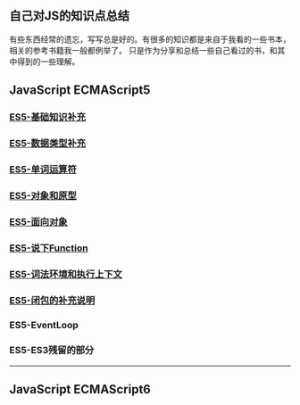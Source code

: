 ## 自己对JS的知识点总结

<!-- 虽不是科班出身，但是做前端两年以来，总感觉自己少了对知识点的梳理和总结， -->
有些东西经常的遗忘，写写总是好的。有很多的知识都是来自于我看的一些书本，相关的参考书籍我一般都例举了。
只是作为分享和总结一些自己看过的书，和其中得到的一些理解。

## JavaScript ECMAScript5
### [ES5-基础知识补充](es5/es5-basic/README.md)
### [ES5-数据类型补充](es5/es5-datatype/README.md)
### [ES5-单词运算符](es5/es5-word/README.md)
### [ES5-对象和原型](es5/es5-prototype/README.md)
### [ES5-面向对象](es5/es5-object/README.md)
### [ES5-说下Function](es5/es5-function/README.md)
### [ES5-词法环境和执行上下文](es5/es5-context/README.md)
### [ES5-闭包的补充说明](es5/es5-closure/README.md)
### ES5-EventLoop
### ES5-ES3残留的部分


<!-- DOM类型声明 -->
<!-- DOM部分操作 -->
<!-- BOM部分说明 -->

---

## JavaScript ECMAScript6

<!-- 模式和设计模式 -->
<!-- 函数式 -->
<!-- Lodash源码学习 -->

<!-- 异步 -->
<!-- Vue -->